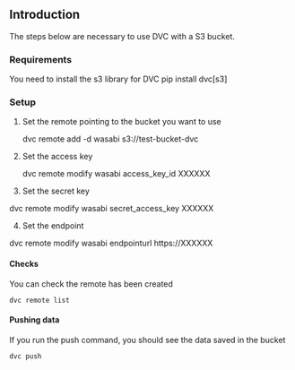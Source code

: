 ## Introduction

The steps below are necessary to use DVC with a S3 bucket.

### Requirements

You need to install the s3 library for DVC
    pip install dvc[s3]

### Setup

1. Set the remote pointing to the bucket you want to use

    dvc remote add -d wasabi s3://test-bucket-dvc

2. Set the access key

    dvc remote modify wasabi access_key_id  XXXXXX

3. Set the secret key

dvc remote modify wasabi secret_access_key XXXXXX

4. Set the endpoint

dvc remote modify wasabi endpointurl https://XXXXXX

#### Checks

You can check the remote has been created

    dvc remote list

#### Pushing data

If you run the push command, you should see the data saved in the bucket

    dvc push